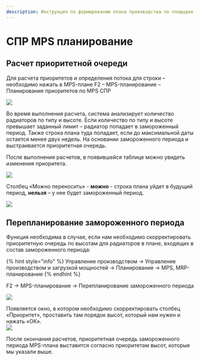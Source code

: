 ```yaml
---
description: Инструкция по формированию плана производства по площадке СПР
---
```


# СПР MPS планирование

## Расчет приоритетной очереди

Для расчета приоритетов и определения потока для строки – необходимо нажать в MPS-плане F2 – MPS-планирование – Планирование приоритетов по MPS СПР

![](<../../../.gitbook/assets/2 (119).png>)

Во время выполнения расчета, система анализирует количество радиаторов по типу и высоте. Если количество по типу и высоте превышает заданный лимит – радиатор попадает в замороженный период. Также строка плана туда попадает, если до максимальной даты остается менее двух недель. На основании замороженного периода и выстраивается приоритетная очередь.

После выполнения расчетов, в появившейся таблице можно увидеть изменения приоритета.

![](<../../../.gitbook/assets/3 (14).png>)

Столбец «Можно переносить» - **можно** - строка плана уйдет в будущий период, **нельзя** – у нее будет замороженный период.

![](<../../../.gitbook/assets/4 (80).png>)

## Перепланирование замороженного периода

Функция необходима в случае, если нам необходимо скорректировать приоритетную очередь по высотам для радиаторов в плане, входящих в состав замороженного периода:

{% hint style="info" %}
Управление производством → Управление производством и загрузкой мощностей → Планирование → MPS, MRP-планирование
{% endhint %}

F2 -> MPS-планирование -> Перепланирование замороженного периода

![](<../../../.gitbook/assets/0 (138).png>)

Появляется окно, в котором необходимо скорректировать столбец «Приоритет», проставить там порядок высот, который нам нужен и нажать «ОК».\
![](<../../../.gitbook/assets/1 (41).png>)

После окончания расчетов, приоритетная очередь замороженного периода MPS-плана выставится согласно приоритетам высот, которые мы указали выше.

